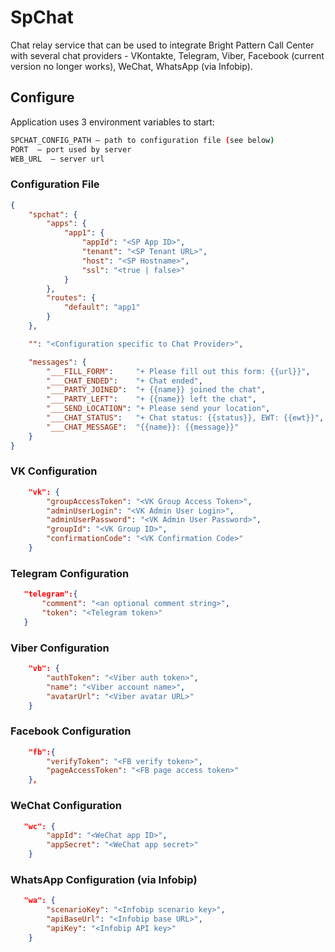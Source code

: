 # SpChat
Chat relay service that can be used to integrate Bright Pattern Call Center with several chat providers - VKontakte, Telegram, Viber, Facebook (current version no longer works), WeChat, WhatsApp (via Infobip).

## Configure

Application uses 3 environment variables to start:

```sh
SPCHAT_CONFIG_PATH — path to configuration file (see below)
PORT  — port used by server
WEB_URL  — server url
```

### Configuration File
```json
{
    "spchat": {
        "apps": {
            "app1": {
                "appId": "<SP App ID>",
                "tenant": "<SP Tenant URL>",
                "host": "<SP Hostname>",
                "ssl": "<true | false>"
            }
        },
        "routes": {
            "default": "app1"
        }
    },

    "": "<Configuration specific to Chat Provider>",

    "messages": {
        "___FILL_FORM":     "+ Please fill out this form: {{url}}",
        "___CHAT_ENDED":    "+ Chat ended",
        "___PARTY_JOINED":  "+ {{name}} joined the chat",
        "___PARTY_LEFT":    "+ {{name}} left the chat",
        "___SEND_LOCATION": "+ Please send your location",
        "___CHAT_STATUS":   "+ Chat status: {{status}}, EWT: {{ewt}}",
        "___CHAT_MESSAGE":  "{{name}}: {{message}}"
    }
}
```

### VK Configuration
```json
    "vk": {
        "groupAccessToken": "<VK Group Access Token>",
        "adminUserLogin": "<VK Admin User Login>",
        "adminUserPassword": "<VK Admin User Password>",
        "groupId": "<VK Group ID>",
        "confirmationCode": "<VK Confirmation Code>"
    }
```
### Telegram Configuration
```json
   "telegram":{
       "comment": "<an optional comment string>",
       "token": "<Telegram token>"
   }
```

### Viber Configuration
```json
    "vb": {
        "authToken": "<Viber auth token>",
        "name": "<Viber account name>",
        "avatarUrl": "<Viber avatar URL>"
    }
```

### Facebook Configuration
```json
    "fb":{
        "verifyToken": "<FB verify token>",
        "pageAccessToken": "<FB page access token>"
    },
```

### WeChat Configuration
```json
   "wc": {
        "appId": "<WeChat app ID>",
        "appSecret": "<WeChat app secret>"
    }
```

### WhatsApp Configuration (via Infobip)
```json
   "wa": {
        "scenarioKey": "<Infobip scenario key>",
        "apiBaseUrl": "<Infobip base URL>",
        "apiKey": "<Infobip API key>"
    }
```
